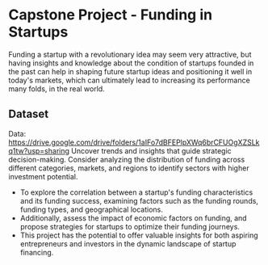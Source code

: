 # Capstone Project - Funding in Startups

Funding a startup with a revolutionary idea may seem very attractive, but having insights and knowledge about the condition of startups founded in the past can help in shaping future startup ideas and positioning it well in today's markets, which can ultimately lead to increasing its performance many folds, in the real world.

## Dataset

Data: https://drive.google.com/drive/folders/1aIFo7dBFEPlpXWq6brCFUOgXZSLkq1tw?usp=sharing
Uncover trends and insights that guide strategic decision-making. Consider analyzing the distribution of funding across different categories, markets, and regions to identify sectors with higher investment potential.

- To explore the correlation between a startup's funding characteristics and its funding success, examining factors such as the funding rounds, funding types, and geographical locations. 
- Additionally, assess the impact of economic factors on funding, and propose strategies for startups to optimize their funding journeys. 
- This project has the potential to offer valuable insights for both aspiring entrepreneurs and investors in the dynamic landscape of startup financing.


